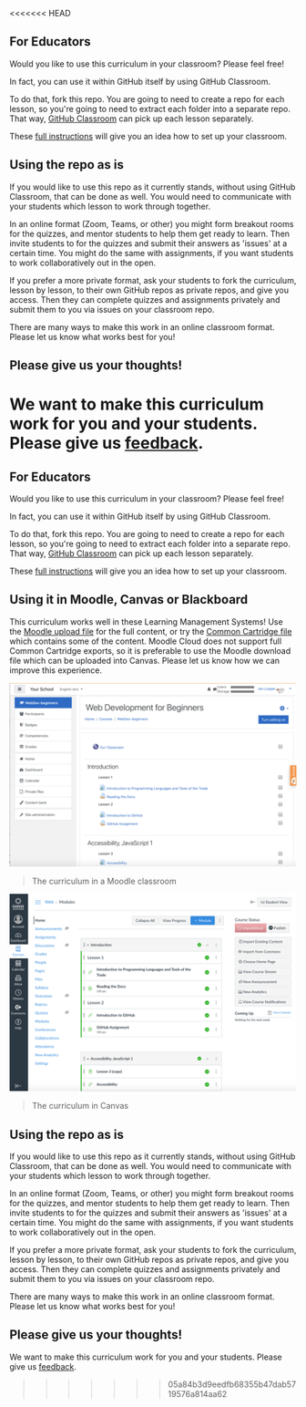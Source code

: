 <<<<<<< HEAD
## For Educators

Would you like to use this curriculum in your classroom? Please feel free!

In fact, you can use it within GitHub itself by using GitHub Classroom.

To do that, fork this repo. You are going to need to create a repo for each lesson, so you're going to need to extract each folder into a separate repo. That way, [GitHub Classroom](https://classroom.github.com/classrooms) can pick up each lesson separately. 

These [full instructions](https://github.blog/2020-03-18-set-up-your-digital-classroom-with-github-classroom/) will give you an idea how to set up your classroom.

## Using the repo as is

If you would like to use this repo as it currently stands, without using GitHub Classroom, that can be done as well. You would need to communicate with your students which lesson to work through together.

In an online format (Zoom, Teams, or other) you might form breakout rooms for the quizzes, and mentor students to help them get ready to learn. Then invite students to for the quizzes and submit their answers as 'issues' at a certain time. You might do the same with assignments, if you want students to work collaboratively out in the open.

If you prefer a more private format, ask your students to fork the curriculum, lesson by lesson, to their own GitHub repos as private repos, and give you access. Then they can complete quizzes and assignments privately and submit them to you via issues on your classroom repo.

There are many ways to make this work in an online classroom format. Please let us know what works best for you!

## Please give us your thoughts!

We want to make this curriculum work for you and your students. Please give us [feedback](https://forms.microsoft.com/Pages/ResponsePage.aspx?id=v4j5cvGGr0GRqy180BHbR2humCsRZhxNuI79cm6n0hRUQzRVVU9VVlU5UlFLWTRLWlkyQUxORTg5WS4u).
=======
## For Educators

Would you like to use this curriculum in your classroom? Please feel free!

In fact, you can use it within GitHub itself by using GitHub Classroom.

To do that, fork this repo. You are going to need to create a repo for each lesson, so you're going to need to extract each folder into a separate repo. That way, [GitHub Classroom](https://classroom.github.com/classrooms) can pick up each lesson separately. 

These [full instructions](https://github.blog/2020-03-18-set-up-your-digital-classroom-with-github-classroom/) will give you an idea how to set up your classroom.

## Using it in Moodle, Canvas or Blackboard

This curriculum works well in these Learning Management Systems! Use the [Moodle upload file](/teaching-files/webdev-moodle.mbz) for the full content, or try the [Common Cartridge file](/teaching-files/webdev-common-cartridge.imscc) which contains some of the content. Moodle Cloud does not support full Common Cartridge exports, so it is preferable to use the Moodle download file which can be uploaded into Canvas. Please let us know how we can improve this experience.

![Moodle](/teaching-files/moodle.png)
> The curriculum in a Moodle classroom

![Canvas](/teaching-files/canvas.png)
> The curriculum in Canvas

## Using the repo as is

If you would like to use this repo as it currently stands, without using GitHub Classroom, that can be done as well. You would need to communicate with your students which lesson to work through together.

In an online format (Zoom, Teams, or other) you might form breakout rooms for the quizzes, and mentor students to help them get ready to learn. Then invite students to for the quizzes and submit their answers as 'issues' at a certain time. You might do the same with assignments, if you want students to work collaboratively out in the open.

If you prefer a more private format, ask your students to fork the curriculum, lesson by lesson, to their own GitHub repos as private repos, and give you access. Then they can complete quizzes and assignments privately and submit them to you via issues on your classroom repo.

There are many ways to make this work in an online classroom format. Please let us know what works best for you!

## Please give us your thoughts!

We want to make this curriculum work for you and your students. Please give us [feedback](https://forms.microsoft.com/Pages/ResponsePage.aspx?id=v4j5cvGGr0GRqy180BHbR2humCsRZhxNuI79cm6n0hRUQzRVVU9VVlU5UlFLWTRLWlkyQUxORTg5WS4u).
>>>>>>> 05a84b3d9eedfb68355b47dab5719576a814aa62
